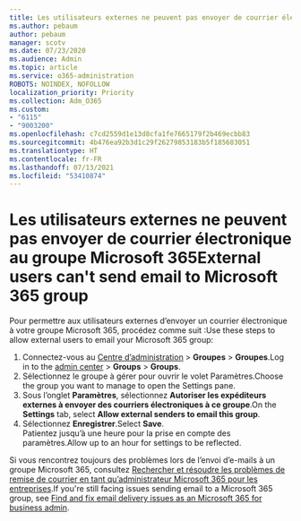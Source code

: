 ```yaml
---
title: Les utilisateurs externes ne peuvent pas envoyer de courrier électronique au groupe Microsoft 365
ms.author: pebaum
author: pebaum
manager: scotv
ms.date: 07/23/2020
ms.audience: Admin
ms.topic: article
ms.service: o365-administration
ROBOTS: NOINDEX, NOFOLLOW
localization_priority: Priority
ms.collection: Adm_O365
ms.custom:
- "6115"
- "9003200"
ms.openlocfilehash: c7cd2559d1e13d8cfa1fe7665179f2b469ecbb83
ms.sourcegitcommit: 4b476ea92b3d1c29f26279853183b5f185683051
ms.translationtype: HT
ms.contentlocale: fr-FR
ms.lasthandoff: 07/13/2021
ms.locfileid: "53410874"
---
```

# <a name="external-users-cant-send-email-to-microsoft-365-group"></a><span data-ttu-id="0be6f-102">Les utilisateurs externes ne peuvent pas envoyer de courrier électronique au groupe Microsoft 365</span><span class="sxs-lookup"><span data-stu-id="0be6f-102">External users can't send email to Microsoft 365 group</span></span>

<span data-ttu-id="0be6f-103">Pour permettre aux utilisateurs externes d’envoyer un courrier électronique à votre groupe Microsoft 365, procédez comme suit :</span><span class="sxs-lookup"><span data-stu-id="0be6f-103">Use these steps to allow external users to email your Microsoft 365 group:</span></span>

1. <span data-ttu-id="0be6f-104">Connectez-vous au [Centre d’administration](https://admin.microsoft.com/) > **Groupes** > **Groupes**.</span><span class="sxs-lookup"><span data-stu-id="0be6f-104">Log in to the [admin center](https://admin.microsoft.com/) > **Groups** > **Groups**.</span></span>
2. <span data-ttu-id="0be6f-105">Sélectionnez le groupe à gérer pour ouvrir le volet Paramètres.</span><span class="sxs-lookup"><span data-stu-id="0be6f-105">Choose the group you want to manage to open the Settings pane.</span></span>
3. <span data-ttu-id="0be6f-106">Sous l’onglet **Paramètres**, sélectionnez **Autoriser les expéditeurs externes à envoyer des courriers électroniques à ce groupe**.</span><span class="sxs-lookup"><span data-stu-id="0be6f-106">On the **Settings** tab, select **Allow external senders to email this group**.</span></span>
4. <span data-ttu-id="0be6f-107">Sélectionnez **Enregistrer**.</span><span class="sxs-lookup"><span data-stu-id="0be6f-107">Select **Save**.</span></span></br>
    <span data-ttu-id="0be6f-108">Patientez jusqu’à une heure pour la prise en compte des paramètres.</span><span class="sxs-lookup"><span data-stu-id="0be6f-108">Allow up to an hour for settings to be reflected.</span></span> 

<span data-ttu-id="0be6f-109">Si vous rencontrez toujours des problèmes lors de l’envoi d’e-mails à un groupe Microsoft 365, consultez [Rechercher et résoudre les problèmes de remise de courrier en tant qu’administrateur Microsoft 365 pour les entreprises](/exchange/troubleshoot/email-delivery/email-delivery-issues).</span><span class="sxs-lookup"><span data-stu-id="0be6f-109">If you're still facing issues sending email to a Microsoft 365 group, see [Find and fix email delivery issues as an Microsoft 365 for business admin](/exchange/troubleshoot/email-delivery/email-delivery-issues).</span></span>
